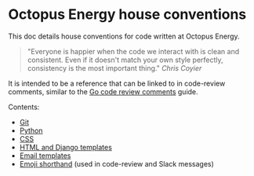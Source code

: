 # Octopus Energy house conventions

This doc details house conventions for code written at Octopus Energy.

> "Everyone is happier when the code we interact with is clean and consistent. Even if it doesn't match your own style perfectly, consistency is the most important thing."
> *Chris Coyier*

It is intended to be a reference that can be linked to in code-review comments,
similar to the [Go code review comments](https://github.com/golang/go/wiki/CodeReviewComments) guide.

Contents:

- [Git](git.md)
- [Python](python.md)
- [CSS](css.md)
- [HTML and Django templates](html.md)
- [Email templates](emails.md)
- [Emoji shorthand](shorthand.md) (used in code-review and Slack messages)
